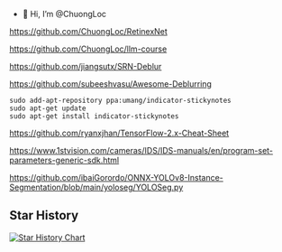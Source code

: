 - 👋 Hi, I’m @ChuongLoc

https://github.com/ChuongLoc/RetinexNet

https://github.com/ChuongLoc/llm-course

https://github.com/jiangsutx/SRN-Deblur

https://github.com/subeeshvasu/Awesome-Deblurring
    
    sudo add-apt-repository ppa:umang/indicator-stickynotes
    sudo apt-get update
    sudo apt-get install indicator-stickynotes

https://github.com/ryanxjhan/TensorFlow-2.x-Cheat-Sheet

https://www.1stvision.com/cameras/IDS/IDS-manuals/en/program-set-parameters-generic-sdk.html

https://github.com/ibaiGorordo/ONNX-YOLOv8-Instance-Segmentation/blob/main/yoloseg/YOLOSeg.py

<div class="hide-star">


## Star History

[![Star History Chart](https://api.star-history.com/svg?repos=ChuongLoc/ChuongLoc&type=Date)](https://star-history.com/#ChuongLoc/ChuongLoc&Date)

</div>
